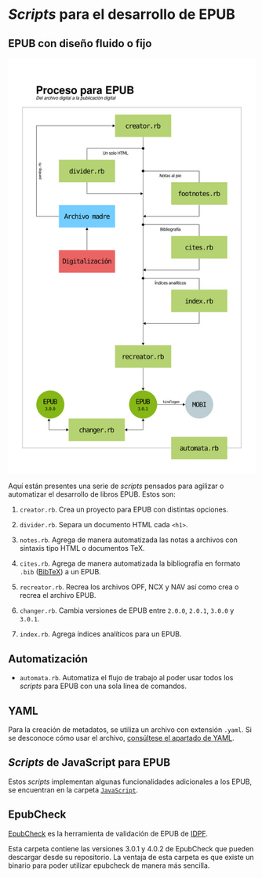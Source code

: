 # *Scripts* para el desarrollo de EPUB

## EPUB con diseño fluido o fijo

![Flujo de trabajo](flujo-de-trabajo.jpg)

Aquí están presentes una serie de *scripts*
pensados para agilizar o automatizar el desarrollo
de libros EPUB. Estos son:

1. `creator.rb`. Crea un proyecto para EPUB con 
distintas opciones.

2. `divider.rb`. Separa un documento HTML cada `<h1>`.

3. `notes.rb`. Agrega de manera automatizada
las notas a archivos con sintaxis tipo HTML o 
documentos TeX.

4. `cites.rb`. Agrega de manera automatizada la
bibliografía en formato `.bib`
([BibTeX](http://www.bibtex.org/)) a un EPUB.

5. `recreator.rb`. Recrea los archivos OPF, NCX y
NAV así como crea o recrea el archivo EPUB.

6. `changer.rb`. Cambia versiones de EPUB entre
`2.0.0`, `2.0.1`, `3.0.0` y `3.0.1`.

7. `index.rb`. Agrega índices analíticos para un
EPUB.

## Automatización

* `automata.rb`. Automatiza el flujo de trabajo al poder
usar todos los *scripts* para EPUB con una sola línea de comandos.

## YAML

Para la creación de metadatos, se utiliza un archivo con extensión `.yaml`.
Si se desconoce cómo usar el archivo, [consúltese el apartado de YAML](https://github.com/NikaZhenya/pecas/tree/master/epub/others/yaml).

## *Scripts* de JavaScript para EPUB

Estos *scripts* implementan algunas funcionalidades
adicionales a los EPUB, se encuentran en la carpeta
[`JavaScript`](https://github.com/NikaZhenya/pecas/tree/master/epub/others/javascript).

## EpubCheck

[EpubCheck](https://github.com/IDPF/epubcheck) es la herramienta de 
validación de EPUB de [IDPF](http://idpf.org/).

Esta carpeta contiene las versiones 3.0.1 y 4.0.2 de EpubCheck que 
pueden descargar desde su repositorio. La ventaja de esta carpeta es
que existe un binario para poder utilizar epubcheck de manera más 
sencilla.
